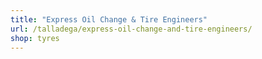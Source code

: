 ```yaml
---
title: "Express Oil Change & Tire Engineers"
url: /talladega/express-oil-change-and-tire-engineers/
shop: tyres
---
```

